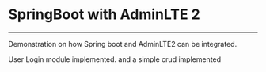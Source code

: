 # SpringBoot with AdminLTE 2
---
Demonstration on how Spring boot and AdminLTE2 can be integrated.

User Login module implemented.
and a simple crud implemented
